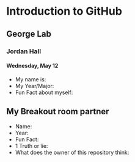 # Introduction to GitHub
## George Lab
### Jordan Hall
#### Wednesday, May 12

* My name is:
* My Year/Major:
* Fun Fact about myself:

## My Breakout room partner
* Name:
* Year:
* Fun Fact:
* 1 Truth or lie:
* What does the owner of this repository think:
